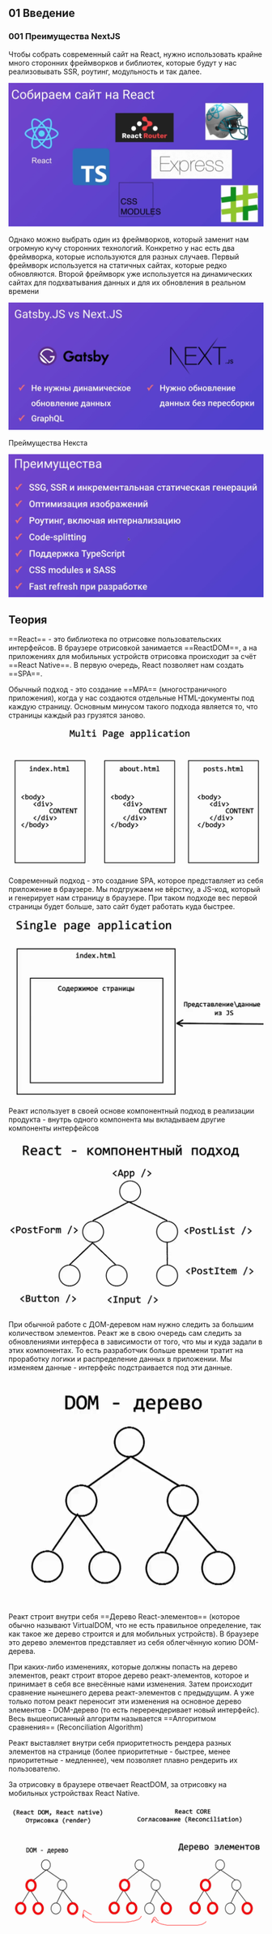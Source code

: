 ## **01 Введение**

### 001 Преимущества NextJS

Чтобы собрать современный сайт на React, нужно использовать крайне много сторонних фреймворков и библиотек, которые будут у нас реализовывать SSR, роутинг, модульность и так далее.

![](_png/7d63e3534f120297ccc3c1327d8b9a13.png)

Однако можно выбрать один из фреймворков, который заменит нам огромную кучу сторонних технологий. Конкретно у нас есть два фреймворка, которые используются для разных случаев. 
Первый фреймворк используется на статичных сайтах, которые редко обновляются. 
Второй фреймворк уже используется на динамических сайтах для подхватывания данных и для их обновления в реальном времени

![](_png/280ff854e18ebba3a949454d2f0977a5.png)

Преймущества Некста

![](_png/9ef8a91837e7d5ddba32b25f4e67db1f.png)

## Теория 

==React== - это библиотека по отрисовке пользовательских интерфейсов. 
В браузере отрисовкой занимается ==ReactDOM==, а на приложениях для мобильных устройств отрисовка происходит за счёт ==React Native==.
В первую очередь, React позволяет нам создать ==SPA==.

Обычный подход - это создание ==MPA== (многостраничного приложения), когда у нас создаются отдельные HTML-документы под каждую страницу. 
Основным минусом такого подхода является то, что страницы каждый раз грузятся заново.

![](_png/5566bf5d645196c980a5a1553718d376.png)

Современный подход - это создание SPA, которое представляет из себя приложение в браузере. Мы подгружаем не вёрстку, а JS-код, который и генерирует нам страницу в браузере. 
При таком подходе вес первой страницы будет больше, зато сайт будет работать куда быстрее.

![](_png/61a00d121fed1728c38cc1de91c2c94a.png)

Реакт использует в своей основе компонентный подход в реализации продукта - внутрь одного компонента мы вкладываем другие компоненты интерфейсов

![](_png/c7da35139102a3e323e772858d44b953.png)

При обычной работе с ДОМ-деревом нам нужно следить за большим количеством элементов. Реакт же в свою очередь сам следить за обновлениями интерфеса в зависимости от того, что мы и куда задали в этих компонентах. То есть разработчик больше времени тратит на проработку логики и распределение данных в приложении.
Мы изменяем данные - интерфейс подстраивается под эти данные.

![](_png/7e5de7c8192189f36f467fae1a3b001b.png)

Реакт строит внутри себя ==Дерево React-элементов== (которое обычно называют VirtualDOM, что не есть правильное определение, так как такое же дерево строится и для мобильных устройств). В браузере это дерево элементов представляет из себя облегчённую копию DOM-дерева. 

При каких-либо изменениях, которые должны попасть на дерево элементов, реакт строит второе дерево реакт-элементов, которое и принимает в себя все внесённые нами изменения. Затем происходит сравнение нынешнего дерева реакт-элементов с предыдущим. А уже только потом реакт переносит эти изменения на основное дерево элементов - DOM-дерево (то есть перерендеривает новый интерфейс).
Весь вышеописанный алгоритм называется ==Алгоритмом сравнения== (Reconciliation Algorithm)

Реакт выставляет внутри себя приоритетность рендера разных элементов на странице (более приоритетные - быстрее, менее приоритетные - медленнее), чем позволяет плавно рендерить их пользователю.

За отрисовку в браузере отвечает ReactDOM, за отрисовку на мобильных устройствах React Native.

![](_png/14dd3931b7f5fb1ed484d80f966e252a.png)
